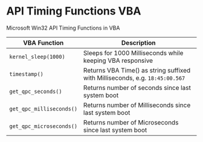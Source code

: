 # API Timing Functions VBA
Microsoft Win32 API Timing Functions in VBA


| VBA Function                         | Description                                                                                                   |
| ------------------------------------ | --------------------------------------------------------------------------------------------------------------|
| `kernel_sleep(1000)`                 | Sleeps for 1000 Milliseconds while keeping VBA responsive                                                     |
| `timestamp()`                        | Returns VBA Time() as string suffixed with Milliseconds, e.g. `18:45:00.567`                                  |
| `get_qpc_seconds()`                  | Returns number of seconds since last system boot                                                              | 
| `get_qpc_milliseconds()`             | Returns number of Milliseconds since last system boot                                                         |
| `get_qpc_microseconds()`             | Returns number of Microseconds since last system boot                                                         |
